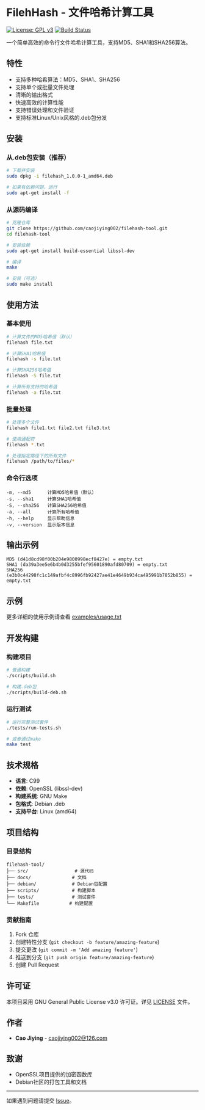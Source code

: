 # FilehHash - 文件哈希计算工具

[![License: GPL v3](https://img.shields.io/badge/License-GPLv3-blue.svg)](https://www.gnu.org/licenses/gpl-3.0)
[![Build Status](https://img.shields.io/badge/build-passing-brightgreen.svg)]()

一个简单高效的命令行文件哈希计算工具，支持MD5、SHA1和SHA256算法。

## 特性

- 支持多种哈希算法：MD5、SHA1、SHA256
- 支持单个或批量文件处理
- 清晰的输出格式
- 快速高效的计算性能
- 支持错误处理和文件验证
- 支持标准Linux/Unix风格的.deb包分发

## 安装

### 从.deb包安装（推荐）

```bash
# 下载并安装
sudo dpkg -i filehash_1.0.0-1_amd64.deb

# 如果有依赖问题，运行
sudo apt-get install -f
```

### 从源码编译

```bash
# 克隆仓库
git clone https://github.com/caojiying002/filehash-tool.git
cd filehash-tool

# 安装依赖
sudo apt-get install build-essential libssl-dev

# 编译
make

# 安装（可选）
sudo make install
```

## 使用方法

### 基本使用

```bash
# 计算文件的MD5哈希值（默认）
filehash file.txt

# 计算SHA1哈希值
filehash -s file.txt

# 计算SHA256哈希值
filehash -S file.txt

# 计算所有支持的哈希值
filehash -a file.txt
```

### 批量处理

```bash
# 处理多个文件
filehash file1.txt file2.txt file3.txt

# 使用通配符
filehash *.txt

# 处理指定路径下的所有文件
filehash /path/to/files/*
```

### 命令行选项

```
-m, --md5      计算MD5哈希值（默认）
-s, --sha1     计算SHA1哈希值
-S, --sha256   计算SHA256哈希值
-a, --all      计算所有哈希值
-h, --help     显示帮助信息
-v, --version  显示版本信息
```

## 输出示例

```
MD5 (d41d8cd98f00b204e9800998ecf8427e) = empty.txt
SHA1 (da39a3ee5e6b4b0d3255bfef95601890afd80709) = empty.txt
SHA256 (e3b0c44298fc1c149afbf4c8996fb92427ae41e4649b934ca495991b7852b855) = empty.txt
```

## 示例

更多详细的使用示例请查看 [examples/usage.txt](examples/usage.txt)

## 开发构建

### 构建项目

```bash
# 普通构建
./scripts/build.sh

# 构建.deb包
./scripts/build-deb.sh
```

### 运行测试

```bash
# 运行完整测试套件
./tests/run-tests.sh

# 或者通过make
make test
```

## 技术规格

- **语言**: C99
- **依赖**: OpenSSL (libssl-dev)
- **构建系统**: GNU Make
- **包格式**: Debian .deb
- **支持平台**: Linux (amd64)

## 项目结构

### 目录结构

```
filehash-tool/
├── src/                 # 源代码
├── docs/               # 文档
├── debian/             # Debian包配置
├── scripts/            # 构建脚本
├── tests/              # 测试套件
└── Makefile           # 构建配置
```

### 贡献指南

1. Fork 仓库
2. 创建特性分支 (`git checkout -b feature/amazing-feature`)
3. 提交更改 (`git commit -m 'Add amazing feature'`)
4. 推送到分支 (`git push origin feature/amazing-feature`)
5. 创建 Pull Request

## 许可证

本项目采用 GNU General Public License v3.0 许可证。详见 [LICENSE](../LICENSE) 文件。

## 作者

- **Cao Jiying** - [caojiying002@126.com](mailto:caojiying002@126.com)

## 致谢

- OpenSSL项目提供的加密函数库
- Debian社区的打包工具和文档

---

如果遇到问题请提交 [Issue](https://github.com/caojiying002/filehash-tool/issues)。